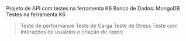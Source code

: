 Projeto de API com testes na ferramenta K6
Banco de Dados: MongoDB
Testes na ferramenta K6
 > Teste de performance
 > Teste de Carga
 > Teste de Stress
 > Teste com interações de usuários e criação de report    
